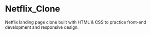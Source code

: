 # Netflix_Clone
Netflix landing page clone built with HTML &amp; CSS to practice front-end development and responsive design.
